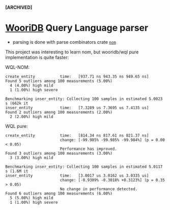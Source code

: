 **[ARCHIVED]**
# [WooriDB](https://github.com/naomijub/wooridb) Query Language parser

* parsing is done with parse combinators crate [`nom`](https://github.com/Geal/nom)

This project was interesting to learn nom, but wooridb/wql pure implementation is quite faster:

WQL-NOM:
```
create_entity           time:   [937.71 ns 943.35 ns 949.65 ns]
Found 5 outliers among 100 measurements (5.00%)
  4 (4.00%) high mild
  1 (1.00%) high severe

Benchmarking inser_entity: Collecting 100 samples in estimated 5.0023 s (662k it                                                                                inser_entity            time:   [7.3289 us 7.3695 us 7.4135 us]
Found 2 outliers among 100 measurements (2.00%)
  2 (2.00%) high mild
```

WQL pure:
```
create_entity           time:   [814.34 ns 817.61 ns 821.37 ns]
                        change: [-99.985% -99.985% -99.984%] (p = 0.00 < 0.05)
                        Performance has improved.
Found 3 outliers among 100 measurements (3.00%)
  3 (3.00%) high mild

Benchmarking inser_entity: Collecting 100 samples in estimated 5.0117 s (1.6M it                                                                                inser_entity            time:   [3.0017 us 3.0162 us 3.0335 us]
                        change: [-0.9309% -0.3018% +0.3123%] (p = 0.35 > 0.05)
                        No change in performance detected.
Found 6 outliers among 100 measurements (6.00%)
  5 (5.00%) high mild
  1 (1.00%) high severe
```
